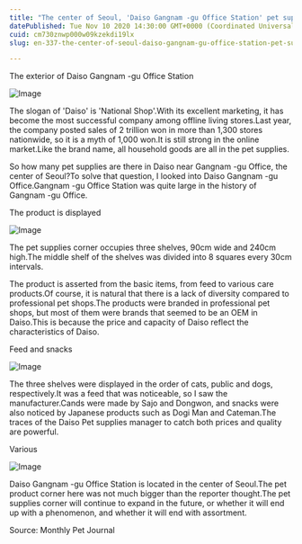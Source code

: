 ```yaml
---
title: "The center of Seoul, 'Daiso Gangnam -gu Office Station' pet supplies corner"
datePublished: Tue Nov 10 2020 14:30:00 GMT+0000 (Coordinated Universal Time)
cuid: cm730znwp000w09kzekdi19lx
slug: en-337-the-center-of-seoul-daiso-gangnam-gu-office-station-pet-supplies-corner

---
```



The exterior of Daiso Gangnam -gu Office Station

![Image](https://cdn.hashnode.com/res/hashnode/image/upload/v1739432135457/4412d765-75ea-4533-9d15-df96adcd1d7d.jpeg)

The slogan of 'Daiso' is 'National Shop'.With its excellent marketing, it has become the most successful company among offline living stores.Last year, the company posted sales of 2 trillion won in more than 1,300 stores nationwide, so it is a myth of 1,000 won.It is still strong in the online market.Like the brand name, all household goods are all in the pet supplies.

So how many pet supplies are there in Daiso near Gangnam -gu Office, the center of Seoul?To solve that question, I looked into Daiso Gangnam -gu Office.Gangnam -gu Office Station was quite large in the history of Gangnam -gu Office.

The product is displayed

![Image](https://cdn.hashnode.com/res/hashnode/image/upload/v1739432137798/8916e6bc-d54b-4d11-b3dd-95944994599e.jpeg)

The pet supplies corner occupies three shelves, 90cm wide and 240cm high.The middle shelf of the shelves was divided into 8 squares every 30cm intervals.

The product is asserted from the basic items, from feed to various care products.Of course, it is natural that there is a lack of diversity compared to professional pet shops.The products were branded in professional pet shops, but most of them were brands that seemed to be an OEM in Daiso.This is because the price and capacity of Daiso reflect the characteristics of Daiso.

Feed and snacks

![Image](https://cdn.hashnode.com/res/hashnode/image/upload/v1739432143846/65fd17ce-80b5-4335-83ce-8b5494bfa9ca.png)

The three shelves were displayed in the order of cats, public and dogs, respectively.It was a feed that was noticeable, so I saw the manufacturer.Cands were made by Sajo and Dongwon, and snacks were also noticed by Japanese products such as Dogi Man and Cateman.The traces of the Daiso Pet supplies manager to catch both prices and quality are powerful.

Various

![Image](https://cdn.hashnode.com/res/hashnode/image/upload/v1739432146411/7829996d-5e8e-4e99-bea3-e66898f8d3a7.png)

Daiso Gangnam -gu Office Station is located in the center of Seoul.The pet product corner here was not much bigger than the reporter thought.The pet supplies corner will continue to expand in the future, or whether it will end up with a phenomenon, and whether it will end with assortment.

Source: Monthly Pet Journal